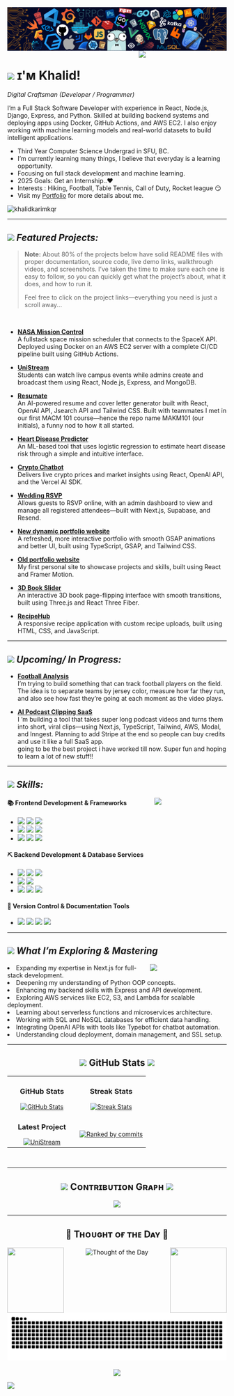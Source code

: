 <img align='center' src= "header_image.png">



  <!-- Github Profile Summary Cards -->


<!--Night Owl image-->
<div>
  <img align="right" width="40%" src="https://owlbertsio-resized.s3.amazonaws.com/Popper.psd.full.png">
</div>



<!--Header Name-->
# <img src="https://emojis.slackmojis.com/emojis/images/1531849430/4246/blob-sunglasses.gif?1531849430" width="30"/> ɪ'ᴍ Khalid! 
*Digital Craftsman (Developer / Programmer)*
<br /> 

<!--Start Intro-->               
<p align="left"><p align="left">I’m a Full Stack Software Developer with experience in React, Node.js, Django, Express, and Python. Skilled at building backend systems and deploying apps using Docker, GitHub Actions, and AWS EC2. I also enjoy working with machine learning models and real-world datasets to build intelligent applications.</p>
</p>

- Third Year Computer Science Undergrad in SFU, BC.
- I’m currently learning many things, I believe that everyday is a learning opportunity.
- Focusing on full stack development and machine learning.
- 2025 Goals: Get an Internship..❤️
- Interests : Hiking, Football, Table Tennis, Call of Duty, Rocket league 😏
- Visit my [Portfolio](https://dynamic-portfolio-kk.vercel.app/) for more details about me.
<!--End Intro-->

<!--Profile Count Badge-->
<p align="left">
  <img src="https://komarev.com/ghpvc/?username=khalidkarimkqr&label=Profile%20views&color=770677&style=for-the-badge&logo=star" alt="khalidkarimkqr" style="padding-right:20px;" />
</p>

---

## <img src="https://media2.giphy.com/media/QssGEmpkyEOhBCb7e1/giphy.gif?cid=ecf05e47a0n3gi1bfqntqmob8g9aid1oyj2wr3ds3mg700bl&rid=giphy.gif" width ="27"><i> Featured Projects: </i>

> **Note:** About 80% of the projects below have solid README files with proper documentation, source code, live demo links, walkthrough videos, and screenshots. I’ve taken the time to make sure each one is easy to follow, so you can quickly get what the project’s about, what it does, and how to run it.  
>  
> Feel free to click on the project links—everything you need is just a scroll away...

<br/>


-  [**NASA Mission Control**](https://github.com/khalidkarimkqr/nasa-project)  
A fullstack space mission scheduler that connects to the SpaceX API.  
Deployed using Docker on an AWS EC2 server with a complete CI/CD pipeline built using GitHub Actions.


-  [**UniStream**](https://github.com/khalidkarimkqr/UniStream)  
Students can watch live campus events while admins create and broadcast them using React, Node.js, Express, and MongoDB. 

-  [**Resumate**](https://github.com/MAKM101/ResuMate)  
An AI-powered resume and cover letter generator built with React, OpenAI API, Jsearch API and Tailwind CSS.
Built with teammates I met in our first MACM 101 course—hence the repo name MAKM101 (our initials), a funny nod to how it all started.

-  [**Heart Disease Predictor**](https://github.com/khalidkarimkqr/heart-disease-predictor)  
An ML-based tool that uses logistic regression to estimate heart disease risk through a simple and intuitive interface.

-  [**Crypto Chatbot**](https://github.com/khalidkarimkqr/crypto-chatbot)  
Delivers live crypto prices and market insights using React, OpenAI API, and the Vercel AI SDK.

-  [**Wedding RSVP**](https://github.com/khalidkarimkqr/wedding-rsvp-app)  
Allows guests to RSVP online, with an admin dashboard to view and manage all registered attendees—built with Next.js, Supabase, and Resend.

-  [**New dynamic portfolio website**](https://github.com/khalidkarimkqr/Dynamic-Portfolio)  
A refreshed, more interactive portfolio with smooth GSAP animations and better UI, built using TypeScript, GSAP, and Tailwind CSS.

-  [**Old portfolio website**](https://github.com/khalidkarimkqr/old-portfolio)  
My first personal site to showcase projects and skills, built using React and Framer Motion.

-  [**3D Book Slider**](https://github.com/khalidkarimkqr/3d-book-slider-threejs)  
  An interactive 3D book page-flipping interface with smooth transitions, built using Three.js and React Three Fiber.

-  [**RecipeHub**](https://github.com/khalidkarimkqr/recipehub-project)  
A responsive recipe application with custom recipe uploads, built using HTML, CSS, and JavaScript.


---

## <img src="https://media2.giphy.com/media/QssGEmpkyEOhBCb7e1/giphy.gif?cid=ecf05e47a0n3gi1bfqntqmob8g9aid1oyj2wr3ds3mg700bl&rid=giphy.gif" width ="27"><i> Upcoming/ In Progress: </i>

- [**Football Analysis**](https://github.com/khalidkarimkqr/football_analysis)
  <br/>
  I’m trying to build something that can track football players on the field. The idea is to separate teams by jersey color, measure how far they run, and also see how fast they’re going at each moment as the video plays.
  <br/>

-  [**AI Podcast Clipping SaaS**](https://github.com/khalidkarimkqr/AI-Podcast-Clipping-SaaS)
   <br/> 
   I ’m building a tool that takes super long podcast videos and turns them into short, viral clips—using Next.js, TypeScript, Tailwind, AWS, Modal, and Inngest.
   Planning to add Stripe at the end so people can buy credits and use it like a full SaaS app. <br/>
   going to be the best project i have worked till now. Super fun and hoping to learn a lot of new stuff!!

---


<!-- Skill Section -->

## <img src="https://media2.giphy.com/media/QssGEmpkyEOhBCb7e1/giphy.gif?cid=ecf05e47a0n3gi1bfqntqmob8g9aid1oyj2wr3ds3mg700bl&rid=giphy.gif" width ="27"><i> Skills: </i>

<!-- Banners 4th Phase : SpiderMan -->
<p align = 'right'>
<img align='right' src="https://media.tenor.com/fOD0TBLKQg8AAAAi/spider-man-no-way-home-marvel-studios.gif" width="33%">
</p>
<!-- Banners 4th Phase : SpiderMan -->


#### 📚 Frontend Development & Frameworks

- <img src="https://ziadoua.github.io/m3-Markdown-Badges/badges/HTML/html1.svg" height="27">
  <img src="https://ziadoua.github.io/m3-Markdown-Badges/badges/CSS/css2.svg" height="27">
  <img src="https://ziadoua.github.io/m3-Markdown-Badges/badges/Javascript/javascript3.svg" height="27">
- <img src="https://ziadoua.github.io/m3-Markdown-Badges/badges/TypeScript/typescript1.svg" height="27">
  <img src="https://ziadoua.github.io/m3-Markdown-Badges/badges/React/react2.svg" height="27">
  <img src="https://ziadoua.github.io/m3-Markdown-Badges/badges/NextJS/nextjs3.svg" height="27">
- <img src="https://ziadoua.github.io/m3-Markdown-Badges/badges/TailwindCSS/tailwindcss1.svg" height="27">
  <img src="https://ziadoua.github.io/m3-Markdown-Badges/badges/Bootstrap/bootstrap2.svg" height="27">
  <img src="https://ziadoua.github.io/m3-Markdown-Badges/badges/Axios/axios2.svg" height="27">

#### ⛏️ Backend Development & Database Services

- <img src="https://ziadoua.github.io/m3-Markdown-Badges/badges/NodeJS/nodejs2.svg" height="27">
  <img src="https://ziadoua.github.io/m3-Markdown-Badges/badges/Express/express3.svg" height="27">
  <img src="https://ziadoua.github.io/m3-Markdown-Badges/badges/Prisma/prisma1.svg" height="27">
- <img src="https://ziadoua.github.io/m3-Markdown-Badges/badges/MySQL/mysql3.svg" height="27">
  <img src="https://ziadoua.github.io/m3-Markdown-Badges/badges/MongoDB/mongodb1.svg" height="27">
  
- <img src="https://ziadoua.github.io/m3-Markdown-Badges/badges/Python/python3.svg" height="27">
  <img src="https://ziadoua.github.io/m3-Markdown-Badges/badges/Postman/postman1.svg" height="27">
  <img src="https://ziadoua.github.io/m3-Markdown-Badges/badges/Docker/docker3.svg" height="27">
 

#### 🚦 Version Control & Documentation Tools

- <img src="https://ziadoua.github.io/m3-Markdown-Badges/badges/Git/git1.svg" height="27">
  <img src="https://ziadoua.github.io/m3-Markdown-Badges/badges/Github/github1.svg" height="27">
  <img src="https://ziadoua.github.io/m3-Markdown-Badges/badges/Markdown/markdown3.svg" height="27">
  <img src="https://ziadoua.github.io/m3-Markdown-Badges/badges/Figma/figma1.svg" height="27">


---


## <img src="https://media2.giphy.com/media/QssGEmpkyEOhBCb7e1/giphy.gif?cid=ecf05e47a0n3gi1bfqntqmob8g9aid1oyj2wr3ds3mg700bl&rid=giphy.gif" width ="27"><i> What I’m Exploring & Mastering </i>
 <!-- Achievement Corner -->
 

 <!-- Banners 2nd Phase -->

 <!-- Banners 2nd Phase -->
 

 <!-- Typewriting Introduction -->


 <!-- Typewriting Introduction -->

 <!-- Banners 3rd Phase : About Me -->
<p align = 'right'>
<img align='right' src="https://media.giphy.com/media/ZVik7pBtu9dNS/giphy.gif" width="35%">
</p>
 <!-- Banners 3rd Phase : About Me -->

 <!-- About Me -->
<p align='left'>
  <li>Expanding my expertise in Next.js for full-stack development.</li>
  <li>Deepening my understanding of Python OOP concepts.</li>
  <li>Enhancing my backend skills with Express and API development.</li>
  <li>Exploring AWS services like EC2, S3, and Lambda for scalable deployment.</li>
  <li>Learning about serverless functions and microservices architecture.</li>
  <li>Working with SQL and NoSQL databases for efficient data handling.</li>
  <li>Integrating OpenAI APIs with tools like Typebot for chatbot automation.</li>
  <li>Understanding cloud deployment, domain management, and SSL setup.</li>
</p>

---
 <!-- About Me -->

  <!-- GitHub Stats -->
<h2 align="center"><img src="https://media.giphy.com/media/iY8CRBdQXODJSCERIr/giphy.gif" width="35"> GitHub Stats <img src="https://media.giphy.com/media/iY8CRBdQXODJSCERIr/giphy.gif" width="35"></h2>

<table width="100%">
  <tr>
    <td width="50%" align="center">
      <h3><strong>GitHub Stats</strong></h3>
      <a href="https://github.com/khalidkarimkqr">
        <img src="https://github-readme-stats.vercel.app/api?username=khalidkarimkqr&show_icons=true&theme=tokyonight" alt="GitHub Stats" />
      </a>
    </td>
    <td width="50%" align="center">
      <h3><strong>Streak Stats</strong></h3>
      <a href="https://github.com/khalidkarimkqr">
        <img src="https://nirzak-streak-stats.vercel.app/?user=khalidkarimkqr&theme=tokyonight&hide_border=false&card_width=530&card_height=210" alt="Streak Stats" />
      </a>
    </td>
  </tr>
  <tr>
    <td width ="50%" align="center">
      <h3><strong>Latest Project</strong></h3>
      <a href="https://github.com/khalidkarimkqr/football_analysis">
        <img width="470" src="https://github-readme-stats.vercel.app/api/pin/?username=khalidkarimkqr&repo=UniStream&theme=tokyonight&show_owner=true" alt="UniStream" />
      </a>
    </td>
    <td align="center">
      <h3><strong></strong></h3>
      <a href="https://github.com/khalidkarimkqr">
        <img  width="90%" src="http://github-profile-summary-cards.vercel.app/api/cards/most-commit-language?username=khalidkarimkqr&theme=tokyonight" alt="Ranked by commits" />
      </a>
    </td>
  </tr>
</table>
<br />
  

---


<!--Contribution Graph-->
<h2 align="center"><img src="https://github.com/user-attachments/assets/f7ed2483-ff9b-4833-bfbc-945f23821c13" width="35"> Cᴏɴᴛʀɪʙᴜᴛɪᴏɴ Gʀᴀᴘʜ <img src="https://github.com/user-attachments/assets/f7ed2483-ff9b-4833-bfbc-945f23821c13" width="35"></h2>
<div align="center">
    <img src="https://github-readme-activity-graph.vercel.app/graph?username=khalidkarimkqr&theme=tokyo-night&point=11edc5" border-radius="15">
</div>

---

<!--Dynamic Quote card updates everyday at 12 PM--> 
<h2 align="center">🌟 Tʜᴏᴜɢʜᴛ ᴏғ ᴛʜᴇ Dᴀʏ 🌟</h2>


<p align="center">
  <img align="left" src="https://media.tenor.com/l6hqyRVn4cwAAAAj/doctor-strange-in-the-multiverse-of-madness-doctor-strange.gif" width="130px" height="150px">
  
  <img src="https://readme-daily-quotes.vercel.app/api?author=Carl%20Jung&quote=There's%20no%20coming%20to%20consciousness%20without%20pain&theme=dark&bg_color=220a28&author_color=ffeb95&accent_color=c56a90" alt="Thought of the Day" style="display:inline-block; vertical-align:middle;">
  
  <img align="right" src="https://media.tenor.com/mmlF_mTw310AAAAj/doctor-strange-in-the-multiverse-of-madness-doctor-strange.gif" width="130px" height="150px">
</p>



<img src="https://raw.githubusercontent.com/khalidkarimkqr/khalidkarimkqr/output/snake.svg" alt="Snake animation" />






<p align='center'>
<img align='center' src= "https://media.tenor.com/ivIQbWI5qe8AAAAi/spider-man-no-way-home-marvel-studios.gif" width="300px"  > 
</p>



<!-- Activity Graph -->

<img src="https://user-images.githubusercontent.com/73097560/115834477-dbab4500-a447-11eb-908a-139a6edaec5c.gif">
<!-- Contribution Stack -->



